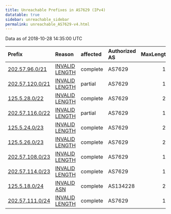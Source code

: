 ```yaml
---
title: Unreachable Prefixes in AS7629 (IPv4)
datatable: true
sidebar: unreachable_sidebar
permalink: unreachable_AS7629-v4.html
---
```


Data as of 2018-10-28 14:35:00 UTC


<div class="datatable-begin"></div>

| Prefix                                                   | Reason                                                                                                   | affected   | Authorized AS   |   MaxLength | Anchor                                       |   unreachable /24s |
|:---------------------------------------------------------|:---------------------------------------------------------------------------------------------------------|:-----------|:----------------|------------:|:---------------------------------------------|-------------------:|
| [202.57.96.0/21](https://stat.ripe.net/202.57.96.0/21)   | [INVALID LENGTH](https://rpki-validator.ripe.net/announcement-preview?asn=AS7629&prefix=202.57.96.0/21)  | complete   | AS7629          |          19 | [APNIC](unreachable_APNIC_RPKI_Root-v4.html) |                  8 |
| [202.57.120.0/21](https://stat.ripe.net/202.57.120.0/21) | [INVALID LENGTH](https://rpki-validator.ripe.net/announcement-preview?asn=AS7629&prefix=202.57.120.0/21) | partial    | AS7629          |          19 | [APNIC](unreachable_APNIC_RPKI_Root-v4.html) |                  8 |
| [125.5.28.0/22](https://stat.ripe.net/125.5.28.0/22)     | [INVALID LENGTH](https://rpki-validator.ripe.net/announcement-preview?asn=AS7629&prefix=125.5.28.0/22)   | complete   | AS7629          |          21 | [APNIC](unreachable_APNIC_RPKI_Root-v4.html) |                  4 |
| [202.57.116.0/22](https://stat.ripe.net/202.57.116.0/22) | [INVALID LENGTH](https://rpki-validator.ripe.net/announcement-preview?asn=AS7629&prefix=202.57.116.0/22) | partial    | AS7629          |          19 | [APNIC](unreachable_APNIC_RPKI_Root-v4.html) |                  4 |
| [125.5.24.0/23](https://stat.ripe.net/125.5.24.0/23)     | [INVALID LENGTH](https://rpki-validator.ripe.net/announcement-preview?asn=AS7629&prefix=125.5.24.0/23)   | complete   | AS7629          |          21 | [APNIC](unreachable_APNIC_RPKI_Root-v4.html) |                  2 |
| [125.5.26.0/23](https://stat.ripe.net/125.5.26.0/23)     | [INVALID LENGTH](https://rpki-validator.ripe.net/announcement-preview?asn=AS7629&prefix=125.5.26.0/23)   | complete   | AS7629          |          21 | [APNIC](unreachable_APNIC_RPKI_Root-v4.html) |                  2 |
| [202.57.108.0/23](https://stat.ripe.net/202.57.108.0/23) | [INVALID LENGTH](https://rpki-validator.ripe.net/announcement-preview?asn=AS7629&prefix=202.57.108.0/23) | complete   | AS7629          |          19 | [APNIC](unreachable_APNIC_RPKI_Root-v4.html) |                  2 |
| [202.57.114.0/23](https://stat.ripe.net/202.57.114.0/23) | [INVALID LENGTH](https://rpki-validator.ripe.net/announcement-preview?asn=AS7629&prefix=202.57.114.0/23) | complete   | AS7629          |          19 | [APNIC](unreachable_APNIC_RPKI_Root-v4.html) |                  2 |
| [125.5.18.0/24](https://stat.ripe.net/125.5.18.0/24)     | [INVALID ASN](https://rpki-validator.ripe.net/announcement-preview?asn=AS7629&prefix=125.5.18.0/24)      | complete   | AS134228        |          24 | [APNIC](unreachable_APNIC_RPKI_Root-v4.html) |                  1 |
| [202.57.111.0/24](https://stat.ripe.net/202.57.111.0/24) | [INVALID LENGTH](https://rpki-validator.ripe.net/announcement-preview?asn=AS7629&prefix=202.57.111.0/24) | complete   | AS7629          |          19 | [APNIC](unreachable_APNIC_RPKI_Root-v4.html) |                  1 |

<div class="datatable-end"></div>